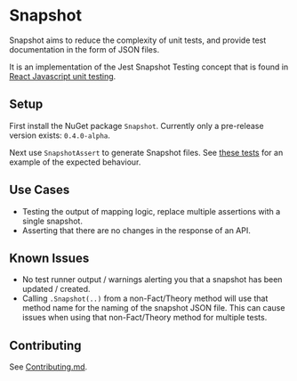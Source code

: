 # Snapshot

Snapshot aims to reduce the complexity of unit tests, and provide test documentation in the form of JSON files.

It is an implementation of the Jest Snapshot Testing concept that is found in [React Javascript unit testing](https://facebook.github.io/jest/docs/en/snapshot-testing.html).

## Setup

First install the NuGet package `Snapshot`. Currently only a pre-release version exists: `0.4.0-alpha`.

Next use `SnapshotAssert` to generate Snapshot files. See [these tests](Snapshot.Example/ExampleTests.cs) for an example of the expected behaviour.

## Use Cases

* Testing the output of mapping logic, replace multiple assertions with a single snapshot.
* Asserting that there are no changes in the response of an API.

## Known Issues
* No test runner output / warnings alerting you that a snapshot has been updated / created.
* Calling `.Snapshot(..)` from a non-Fact/Theory method will use that method name for the naming of the snapshot JSON file. This can cause issues when using that non-Fact/Theory method for multiple tests.

## Contributing
See [Contributing.md](Contributing.md).